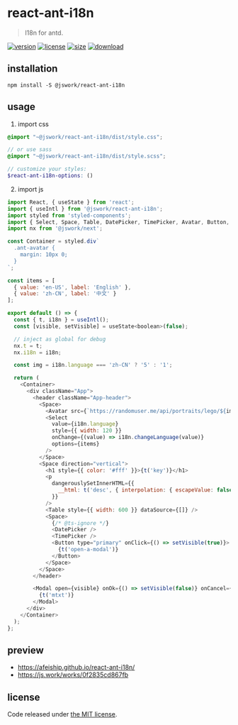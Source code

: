 # react-ant-i18n
> I18n for antd.

[![version][version-image]][version-url]
[![license][license-image]][license-url]
[![size][size-image]][size-url]
[![download][download-image]][download-url]

## installation
```shell
npm install -S @jswork/react-ant-i18n
```

## usage
1. import css
  ```scss
  @import "~@jswork/react-ant-i18n/dist/style.css";

  // or use sass
  @import "~@jswork/react-ant-i18n/dist/style.scss";

  // customize your styles:
  $react-ant-i18n-options: ()
  ```
2. import js
  ```js
  import React, { useState } from 'react';
  import { useIntl } from '@jswork/react-ant-i18n';
  import styled from 'styled-components';
  import { Select, Space, Table, DatePicker, TimePicker, Avatar, Button, Modal } from 'antd';
  import nx from '@jswork/next';

  const Container = styled.div`
    .ant-avatar {
      margin: 10px 0;
    }
  `;

  const items = [
    { value: 'en-US', label: 'English' },
    { value: 'zh-CN', label: '中文' }
  ];

  export default () => {
    const { t, i18n } = useIntl();
    const [visible, setVisible] = useState<boolean>(false);

    // inject as global for debug
    nx.t = t;
    nx.i18n = i18n;

    const img = i18n.language === 'zh-CN' ? '5' : '1';

    return (
      <Container>
        <div className="App">
          <header className="App-header">
            <Space>
              <Avatar src={`https://randomuser.me/api/portraits/lego/${img}.jpg`} size={120} />
              <Select
                value={i18n.language}
                style={{ width: 120 }}
                onChange={(value) => i18n.changeLanguage(value)}
                options={items}
              />
            </Space>
            <Space direction="vertical">
              <h1 style={{ color: '#fff' }}>{t('key')}</h1>
              <p
                dangerouslySetInnerHTML={{
                  __html: t('desc', { interpolation: { escapeValue: false } })
                }}
              />
              <Table style={{ width: 600 }} dataSource={[]} />
              <Space>
                {/* @ts-ignore */}
                <DatePicker />
                <TimePicker />
                <Button type="primary" onClick={() => setVisible(true)}>
                  {t('open-a-modal')}
                </Button>
              </Space>
            </Space>
          </header>

          <Modal open={visible} onOk={() => setVisible(false)} onCancel={() => setVisible(false)}>
            {t('mtxt')}
          </Modal>
        </div>
      </Container>
    );
  };

  ```

## preview
- https://afeiship.github.io/react-ant-i18n/
- https://js.work/works/0f2835cd867fb

## license
Code released under [the MIT license](https://github.com/afeiship/react-ant-i18n/blob/master/LICENSE.txt).

[version-image]: https://img.shields.io/npm/v/@jswork/react-ant-i18n
[version-url]: https://npmjs.org/package/@jswork/react-ant-i18n

[license-image]: https://img.shields.io/npm/l/@jswork/react-ant-i18n
[license-url]: https://github.com/afeiship/react-ant-i18n/blob/master/LICENSE.txt

[size-image]: https://img.shields.io/bundlephobia/minzip/@jswork/react-ant-i18n
[size-url]: https://github.com/afeiship/react-ant-i18n/blob/master/dist/react-ant-i18n.min.js

[download-image]: https://img.shields.io/npm/dm/@jswork/react-ant-i18n
[download-url]: https://www.npmjs.com/package/@jswork/react-ant-i18n

